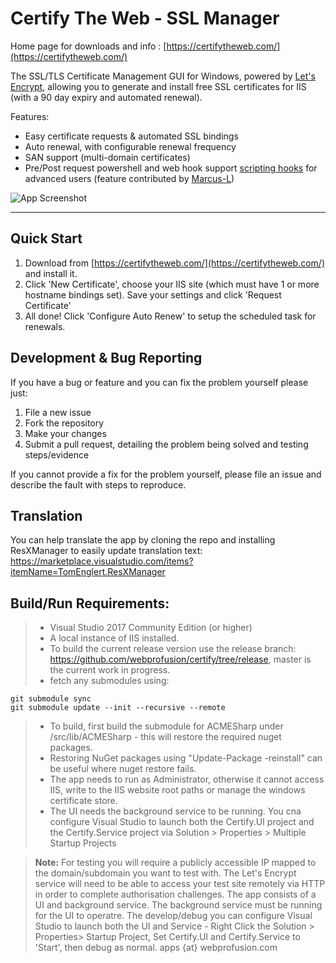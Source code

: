 # Certify The Web - SSL Manager

Home page for downloads and info : [https://certifytheweb.com/](https://certifytheweb.com/)

The SSL/TLS Certificate Management GUI for Windows, powered by [Let's Encrypt](https://letsencrypt.org/), allowing you to generate and install free SSL certificates for IIS (with a 90 day expiry and automated renewal).

Features:
- Easy certificate requests & automated SSL bindings
- Auto renewal, with configurable renewal frequency
- SAN support (multi-domain certificates)
- Pre/Post request powershell and web hook support [scripting hooks](https://github.com/webprofusion/certify/blob/master/docs/Request%20Script%20Hooks.md) for advanced users (feature contributed by [Marcus-L](https://github.com/Marcus-L))

![App Screenshot](https://certifytheweb.com/images/screen3.png)


----------
Quick Start
----------
1. Download from [https://certifytheweb.com/](https://certifytheweb.com/) and install it.
2. Click 'New Certificate', choose your IIS site (which must have 1 or more hostname bindings set). Save your settings and click 'Request Certificate'
3. All done! Click 'Configure Auto Renew' to setup the scheduled task for renewals.

Development & Bug Reporting
-------------

If you have a bug or feature and you can fix the problem yourself please just:

   1. File a new issue
   2. Fork the repository
   2. Make your changes 
   3. Submit a pull request, detailing the problem being solved and testing steps/evidence
   
If you cannot provide a fix for the problem yourself, please file an issue and describe the fault with steps to reproduce.

Translation
------------

You can help translate the app by cloning the repo and installing ResXManager to easily update translation text:
https://marketplace.visualstudio.com/items?itemName=TomEnglert.ResXManager



Build/Run Requirements:
----------------------

> - Visual Studio 2017 Community Edition (or higher) 
> - A local instance of IIS installed.
> - To build the current release version use the release branch: https://github.com/webprofusion/certify/tree/release, master is the current work in progress.
> - fetch any submodules using:
```
git submodule sync
git submodule update --init --recursive --remote
```

> - To build, first build the submodule for ACMESharp under /src/lib/ACMESharp - this will restore the required nuget packages.
> - Restoring NuGet packages using "Update-Package -reinstall" can be useful where nuget restore fails.
> - The app needs to run as Administrator, otherwise it cannot access IIS, write to the IIS website root paths or manage the windows certificate store.
> - The UI needs the background service to be running. You cna configure Visual Studio to launch both the Certify.UI project and the Certify.Service project  via Solution > Properties > Multiple Startup Projects

> **Note:**  For testing you will require a publicly accessible IP mapped to the domain/subdomain you want to test with. The Let's Encrypt service will need to be able to access your test site remotely via HTTP in order to complete authorisation challenges.
> The app consists of a UI and background service. The background service must be running for the UI to operatre. The develop/debug you can configure Visual Studio to launch both the UI and Service - Right Click the Solution > Properties> Startup Project, Set Certify.UI and Certify.Service to 'Start', then debug as normal. 
apps {at} webprofusion.com

